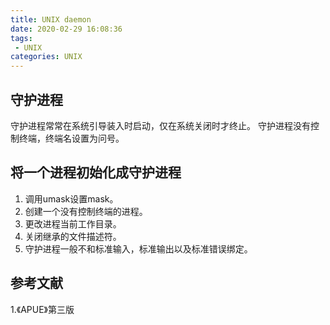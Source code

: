 ```yaml
---
title: UNIX daemon
date: 2020-02-29 16:08:36
tags:
 - UNIX
categories: UNIX
---
```


## 守护进程
守护进程常常在系统引导装入时启动，仅在系统关闭时才终止。
守护进程没有控制终端，终端名设置为问号。

## 将一个进程初始化成守护进程
1. 调用umask设置mask。
2. 创建一个没有控制终端的进程。
3. 更改进程当前工作目录。
4. 关闭继承的文件描述符。
5. 守护进程一般不和标准输入，标准输出以及标准错误绑定。

## 参考文献
1.《APUE》第三版
